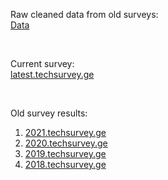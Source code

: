 Raw cleaned data from old surveys:  
[Data](https://github.com/bumbeishvili/tech-survey-data)


<br/>

Current survey:  
[latest.techsurvey.ge](https://latest.techsurvey.ge)

<br/>

Old survey results:  
1. [2021.techsurvey.ge](https://latest.techsurvey.ge)  
1. [2020.techsurvey.ge](https://latest.techsurvey.ge)  
1. [2019.techsurvey.ge](https://latest.techsurvey.ge)  
1. [2018.techsurvey.ge](https://latest.techsurvey.ge)  

<br/>

